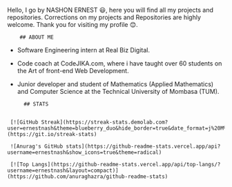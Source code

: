 Hello,
I go by NASHON ERNEST 😃, 
here you will find all my projects and repositories.
Corrections on my projects and Repositories are highly welcome.
Thank you for visiting my profile 😊.

		## ABOUT ME

- Software Engineering intern at Real Biz Digital.
- Code coach at CodeJIKA.com, where i have taught over 60 students on the Art of front-end Web Development.
- Junior developer and student of Mathematics (Applied Mathematics) and Computer Science at the Technical University of Mombasa (TUM).

		## STATS
```

 [![GitHub Streak](https://streak-stats.demolab.com?user=ernestnash&theme=blueberry_duo&hide_border=true&date_format=j%20M%5B%20Y%5D)](https://git.io/streak-stats)

 ![Anurag's GitHub stats](https://github-readme-stats.vercel.app/api?username=ernestnash&show_icons=true&theme=radical)

 [![Top Langs](https://github-readme-stats.vercel.app/api/top-langs/?username=ernestnash&layout=compact)](https://github.com/anuraghazra/github-readme-stats)
```